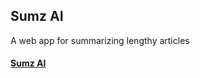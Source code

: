 ## Sumz AI

A web app for summarizing lengthy articles

#### [Sumz AI]('https://sumz-ai-summarizer.vercel.app/')